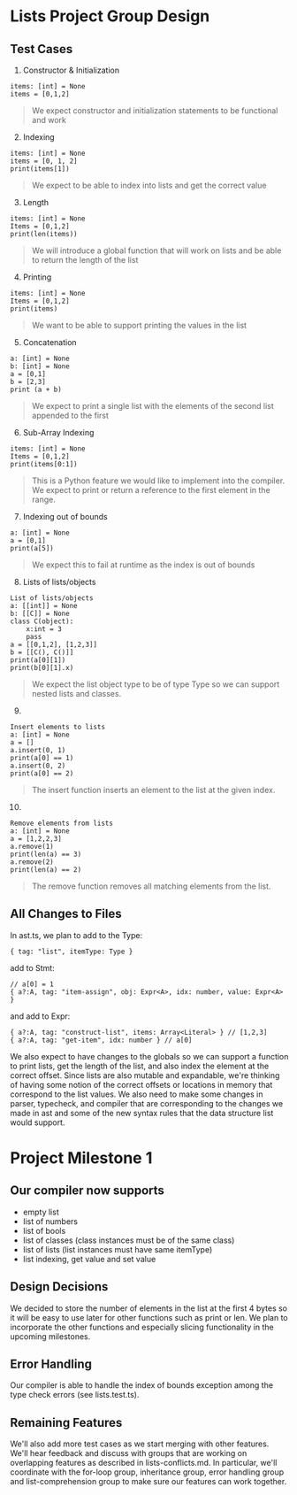 # Lists Project Group Design

## Test Cases

1. Constructor & Initialization

```
items: [int] = None
items = [0,1,2]
```

> We expect constructor and initialization statements to be functional and work

2. Indexing

```
items: [int] = None
items = [0, 1, 2]
print(items[1])
```

> We expect to be able to index into lists and get the correct value

3. Length

```
items: [int] = None
Items = [0,1,2]
print(len(items))
```

> We will introduce a global function that will work on lists and be able to return the length of the list

4. Printing

```
items: [int] = None
Items = [0,1,2]
print(items)
```

> We want to be able to support printing the values in the list

5. Concatenation

```
a: [int] = None
b: [int] = None
a = [0,1]
b = [2,3]
print (a + b)
```

> We expect to print a single list with the elements of the second list appended to the first

6. Sub-Array Indexing

```
items: [int] = None
Items = [0,1,2]
print(items[0:1])
```

> This is a Python feature we would like to implement into the compiler. We expect to print or return a reference to the first element in the range.

7. Indexing out of bounds

```
a: [int] = None
a = [0,1]
print(a[5])
```

> We expect this to fail at runtime as the index is out of bounds

8. Lists of lists/objects

```
List of lists/objects
a: [[int]] = None
b: [[C]] = None
class C(object):
    x:int = 3
    pass
a = [[0,1,2], [1,2,3]]
b = [[C(), C()]]
print(a[0][1])
print(b[0][1].x)
```

> We expect the list object type to be of type Type so we can support nested lists and classes.

9.

```
Insert elements to lists
a: [int] = None
a = []
a.insert(0, 1)
print(a[0] == 1)
a.insert(0, 2)
print(a[0] == 2)
```

> The insert function inserts an element to the list at the given index.

10.

```
Remove elements from lists
a: [int] = None
a = [1,2,2,3]
a.remove(1)
print(len(a) == 3)
a.remove(2)
print(len(a) == 2)
```

> The remove function removes all matching elements from the list.

## All Changes to Files

In ast.ts, we plan to add to the Type:

```
{ tag: "list", itemType: Type }
```

add to Stmt:

```
// a[0] = 1
{ a?:A, tag: "item-assign", obj: Expr<A>, idx: number, value: Expr<A> }
```

and add to Expr:

```
{ a?:A, tag: "construct-list", items: Array<Literal> } // [1,2,3]
{ a?:A, tag: "get-item", idx: number } // a[0]
```

We also expect to have changes to the globals so we can support a function to print lists, get the length of the list, and also index the element at the correct offset. Since lists are also mutable and expandable, we're thinking of having some notion of the correct offsets or locations in memory that correspond to the list values. We also need to make some changes in parser, typecheck, and compiler that are corresponding to the changes we made in ast and some of the new syntax rules that the data structure list would support. 


# Project Milestone 1
## Our compiler now supports
- empty list
- list of numbers
- list of bools
- list of classes (class instances must be of the same class)
- list of lists (list instances must have same itemType)
- list indexing, get value and set value

## Design Decisions

We decided to store the number of elements in the list at the first 4 bytes so it will be easy to use later for other functions such as print or len. We plan to incorporate the other functions and especially slicing functionality in the upcoming milestones. 

## Error Handling

Our compiler is able to handle the index of bounds exception among the type check errors (see lists.test.ts).

## Remaining Features

We'll also add more test cases as we start merging with other features.
We'll hear feedback and discuss with groups that are working on overlapping features as described in lists-conflicts.md. In particular, we'll coordinate with the for-loop group, inheritance group, error handling group and list-comprehension group to make sure our features can work together.